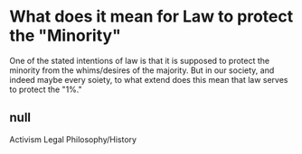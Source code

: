 # What does it mean for Law to protect the "Minority"

 One of the stated intentions of law is that it is supposed to protect the minority from the whims/desires of the majority. But in our society, and indeed maybe every soiety, to what extend does this mean that law serves to protect the "1%."

## null

Activism
Legal Philosophy/History

